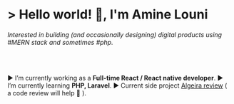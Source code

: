<h1 align="left">> Hello world! 👋, I'm Amine Louni</h1>
<h6 align="left">Interested in building  (and occasionally designing) digital products using  #MERN stack and sometimes #php.</h6>
<br/>

▶ I’m currently working  as a **Full-time React / React native developer**.
▶ I’m currently learning **PHP, Laravel**.
▶ Current side project [Algeira review](https://github.com/amine-louni/dz-review) ( a code review will help 🚀 ).

